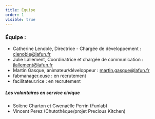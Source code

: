 ```yaml
---
title: Équipe
order: 1
visible: true
---
```

### Équipe : 

* Catherine Lenoble, Directrice - Chargée de développement :
clenoble@lafun.fr
* Julie Lallement, Coordinatrice et chargée de communication :
jlallement@lafun.fr
* Martin Gasque, animateur/développeur : martin.gasque@lafun.fr
* fabmanager.euse : en recrutement
* facilitateur.rice : en recrutement

##### Les volontaires en service civique
* Solène Charton et Gwenaëlle Perrin (Funlab)
* Vincent Perez (Chutothèque/projet Precious Kitchen)